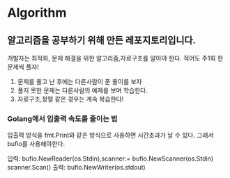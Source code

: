 # Algorithm
## 알고리즘을 공부하기 위해 만든 레포지토리입니다.


개발자는 최적화, 문제 해결을 위한 알고리즘,자료구조를 알아야 한다. 적어도 주1회 한문제씩 풀자!

1. 문제를 풀고 난 후에는 다른사람이 푼 풀이를 보자
2. 풀지 못한 문제는 다른사람의 예제를 보며 학습한다.
3. 자료구조,정렬 같은 경우는 계속 복습한다!


### Golang에서 입출력 속도를 줄이는 법

입출력 방식을 fmt.Print와 같은 방식으로 사용하면 시간초과가 날 수 있다.
그래서 bufio를 사용해야한다.

입력: bufio.NewReader(os.Stdin),scanner:= bufio.NewScanner(os.Stdin) scanner.Scan()
출력: bufio.NewWriter(os.stdout)
```